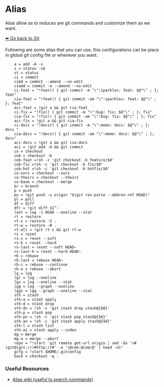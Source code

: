 # Alias 

Alias allow as to reduces are git commands and customize them as we want.

[:arrow_left: Go back to Git](./GIT.md)

Following are some alias that you can use, this configurations can be place in global git config file or wherever you want.
```
	a = add -A -v
	s = status -sb
	st = status
	ci = commit
	cimd = commit --amend --no-edit
	ciamd = commit -a --amend --no-edit
	ci-feat = "!feat() { git commit -m "\":sparkles: feat: $@"\" ; }; feat"
	cia-feat = "!feat() { git commit -am "\":sparkles: feat: $@"\" ; }; feat"
	aci-feat = !git a && git cia-feat
	ci-fix = "!fix() { git commit -m "\":bug: fix: $@"\" ; }; fix"
	cia-fix = "!fix() { git commit -am "\":bug: fix: $@"\" ; }; fix"
	aci-fix = !git a && git cia-fix
	ci-docs = "!docs() { git commit -m "\":memo: docs: $@"\" ; };  docs "
	cia-docs = "!docs() { git commit -am "\":memo: docs: $@"\" ; }; docs"
	aci-docs = !git a && git cia-docs
	aci = !git add -A && git commit
	co = checkout
	cob = checkout -b
	cob-feat =!sh -c 'git checkout -b feature/$0'
	cob-fix =!sh -c 'git checkout -b fix/$0'
	cob-hot =!sh -c 'git checkout -b hotfix/$0'
	co-ours = checkout --ours
	co-theirs = checkout --theirs
	co-base = checkout --merge
	br = branch
	p = push 
	pu = !git push -u origin "$(git rev-parse --abbrev-ref HEAD)"
	pl = pull
	df = diff
	dfc = !git diff $1^- 
	last = log -1 HEAD --oneline --stat
	rt = restore
	rt-s = restore -S .
    rt-w = restore -W .
	rt-all = !git rt-s && git rt-w
	rs = reset
	rs-s = reset --soft
	rs-h = reset --hard
	rs-last = reset --soft HEAD~
	rs-last-h = reset --hard HEAD~
	rb = rebase
	rb-last = rebase HEAD~
	rb-c = rebase --continue
	rb-a = rebase --abort
	lg = log
	lgl = log --oneline
	lgs = log --oneline --stat
	lgg = log --graph --oneline
	lggs = lgg --graph --oneline --stat
	sth = stash
	sth-a = stash apply
	sth-d = stash drop
	sth-dn = !sh -c 'git stash drop stash@{$0}'
	sth-p = stash pop
	sth-pn = !sh -c 'git stash pop stash@{$0}'
	sth-an = !sh -c 'git stash apply stash@{$0}'
	sth-l = stash list
	sth-ai = stash apply --index
	mg = merge
	mg-a = merge --abort
	repo = "!start `git remote get-url origin | sed -Ee 's#(git@|git://)#http://#' -e 's@com:@com/@'`| head -n1"
	gcfg = !start $HOME/.gitconfig
	back = checkout -q -
``` 

### Useful Resources
- [Alias wiki (useful to search commands)](https://git.wiki.kernel.org/index.php/Aliases#Aliases)